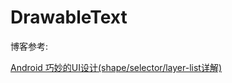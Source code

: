 # DrawableText
博客参考:

[Android 巧妙的UI设计(shape/selector/layer-list详解)](https://blog.csdn.net/weixin_44819566/article/details/113562716)
